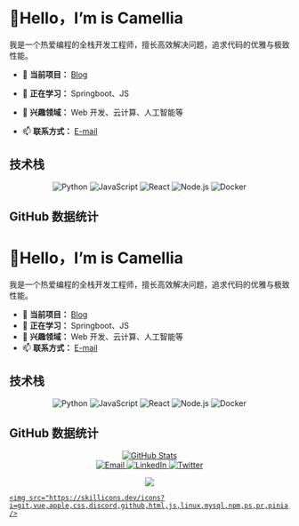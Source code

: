 # 👋Hello，I’m is Camellia



我是一个热爱编程的全栈开发工程师，擅长高效解决问题，追求代码的优雅与极致性能。  



- 🔭 **当前项目：** [Blog](https://github.com/Camellia093/Blog)

- 🌱 **正在学习：** Springboot、JS

- 💬 **兴趣领域：** Web 开发、云计算、人工智能等

- 📫 **联系方式：** [E-mail](mailto:Yao050224@outlook.com)



## 技术栈



<div align="center">

  <img src="https://img.shields.io/badge/-Python-3776AB?style=for-the-badge&logo=python&logoColor=white" alt="Python"/>

  <img src="https://img.shields.io/badge/-JavaScript-F7DF1E?style=for-the-badge&logo=javascript&logoColor=black" alt="JavaScript"/>

  <img src="https://img.shields.io/badge/-React-61DAFB?style=for-the-badge&logo=react&logoColor=black" alt="React"/>

  <img src="https://img.shields.io/badge/-Node.js-339933?style=for-the-badge&logo=node.js&logoColor=white" alt="Node.js"/>

  <img src="https://img.shields.io/badge/-Docker-2496ED?style=for-the-badge&logo=docker&logoColor=white" alt="Docker"/>

</div>







## GitHub 数据统计

# 👋Hello，I’m is Camellia

我是一个热爱编程的全栈开发工程师，擅长高效解决问题，追求代码的优雅与极致性能。  

- 🔭 **当前项目：** [Blog](https://github.com/Camellia093/Blog)
- 🌱 **正在学习：** Springboot、JS
- 💬 **兴趣领域：** Web 开发、云计算、人工智能等
- 📫 **联系方式：** [E-mail](mailto:Yao050224@outlook.com)

## 技术栈

<div align="center">
  <img src="https://img.shields.io/badge/-Python-3776AB?style=for-the-badge&logo=python&logoColor=white" alt="Python"/>
  <img src="https://img.shields.io/badge/-JavaScript-F7DF1E?style=for-the-badge&logo=javascript&logoColor=black" alt="JavaScript"/>
  <img src="https://img.shields.io/badge/-React-61DAFB?style=for-the-badge&logo=react&logoColor=black" alt="React"/>
  <img src="https://img.shields.io/badge/-Node.js-339933?style=for-the-badge&logo=node.js&logoColor=white" alt="Node.js"/>
  <img src="https://img.shields.io/badge/-Docker-2496ED?style=for-the-badge&logo=docker&logoColor=white" alt="Docker"/>
</div>



## GitHub 数据统计

<div align="center">
  <a href="https://github.com/Camellia093">
    <img src="https://github-readme-stats.vercel.app/api?username=YourUsername&theme=tokyonight&show_icons=true" alt="GitHub Stats"/>
  </a>
</div>



<div align="center">
  <a href="mailto:your-email@example.com">
    <img src="https://img.shields.io/badge/Email-D14836?style=for-the-badge&logo=gmail&logoColor=white" alt="Email"/>
  </a>
  <a href="https://www.linkedin.com/in/yourprofile">
    <img src="https://img.shields.io/badge/LinkedIn-0A66C2?style=for-the-badge&logo=linkedin&logoColor=white" alt="LinkedIn"/>
  </a>
  <a href="https://twitter.com/yourprofile">
    <img src="https://img.shields.io/badge/Twitter-1DA1F2?style=for-the-badge&logo=twitter&logoColor=white" alt="Twitter"/>
  </a>
</div>





<p align="center">
  <a href="https://skillicons.dev">
    <img src="https://skillicons.dev/icons?i=git,vue,apple,css,discord,github,html,js,linux,mysql,npm,ps,pr,pinia,postman,c,vim" />
  </a>
</p>









<p align="center">

  <a href="https://skillicons.dev">

    <img src="https://skillicons.dev/icons?i=git,vue,apple,css,discord,github,html,js,linux,mysql,npm,ps,pr,pinia,postman,twitter,ts,py,pycharm,vite,vscode,c,vim" />

  </a>

</p>

